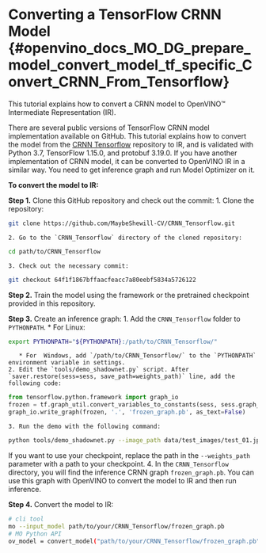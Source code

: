 # Converting a TensorFlow CRNN Model {#openvino_docs_MO_DG_prepare_model_convert_model_tf_specific_Convert_CRNN_From_Tensorflow}

This tutorial explains how to convert a CRNN model to OpenVINO™ Intermediate Representation (IR).

There are several public versions of TensorFlow CRNN model implementation available on GitHub. This tutorial explains how to convert the model from
the [CRNN Tensorflow](https://github.com/MaybeShewill-CV/CRNN_Tensorflow) repository to IR, and is validated with Python 3.7, TensorFlow 1.15.0, and protobuf 3.19.0.
If you have another implementation of CRNN model, it can be converted to OpenVINO IR in a similar way. You need to get inference graph and run Model Optimizer on it.

**To convert the model to IR:**

**Step 1.** Clone this GitHub repository and check out the commit:
    1. Clone the repository:
```sh
git clone https://github.com/MaybeShewill-CV/CRNN_Tensorflow.git
```
    2. Go to the `CRNN_Tensorflow` directory of the cloned repository:
```sh
cd path/to/CRNN_Tensorflow
```
    3. Check out the necessary commit:
```sh
git checkout 64f1f1867bffaacfeacc7a80eebf5834a5726122
```

**Step 2.** Train the model using the framework or the pretrained checkpoint provided in this repository.

**Step 3.** Create an inference graph:
    1. Add the `CRNN_Tensorflow` folder to `PYTHONPATH`.
       * For Linux:
```sh
export PYTHONPATH="${PYTHONPATH}:/path/to/CRNN_Tensorflow/"
```
       * For  Windows, add `/path/to/CRNN_Tensorflow/` to the `PYTHONPATH` environment variable in settings.
    2. Edit the `tools/demo_shadownet.py` script. After `saver.restore(sess=sess, save_path=weights_path)` line, add the following code:
```python
from tensorflow.python.framework import graph_io
frozen = tf.graph_util.convert_variables_to_constants(sess, sess.graph_def, ['shadow/LSTMLayers/transpose_time_major'])
graph_io.write_graph(frozen, '.', 'frozen_graph.pb', as_text=False)
```
    3. Run the demo with the following command:
```sh
python tools/demo_shadownet.py --image_path data/test_images/test_01.jpg --weights_path model/shadownet/shadownet_2017-10-17-11-47-46.ckpt-199999
```
   If you want to use your checkpoint, replace the path in the `--weights_path` parameter with a path to your checkpoint.
    4. In the `CRNN_Tensorflow` directory, you will find the inference CRNN graph `frozen_graph.pb`. You can use this graph with OpenVINO 
     to convert the model to IR and then run inference.

**Step 4.** Convert the model to IR:
```sh
# cli tool
mo --input_model path/to/your/CRNN_Tensorflow/frozen_graph.pb
# MO Python API
ov_model = convert_model("path/to/your/CRNN_Tensorflow/frozen_graph.pb")
```

